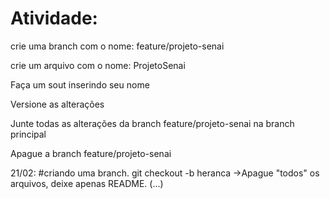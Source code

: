 # Atividade: 
crie uma branch com o nome: feature/projeto-senai

crie um arquivo com o nome: ProjetoSenai

Faça um sout inserindo seu nome

Versione as alterações 

Junte todas as alterações da branch feature/projeto-senai na branch principal

Apague a branch feature/projeto-senai

21/02: 
#criando uma branch.
git checkout -b heranca
->Apague "todos" os arquivos, deixe apenas README.
(...) 